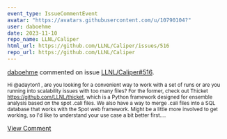 ```yaml
---
event_type: IssueCommentEvent
avatar: "https://avatars.githubusercontent.com/u/10790104?"
user: daboehme
date: 2023-11-10
repo_name: LLNL/Caliper
html_url: https://github.com/LLNL/Caliper/issues/516
repo_url: https://github.com/LLNL/Caliper
---
```


<a href='https://github.com/daboehme' target='_blank'>daboehme</a> commented on issue <a href='https://github.com/LLNL/Caliper/issues/516' target='_blank'>LLNL/Caliper#516</a>.

<small>Hi @adayton1 , are you looking for a convenient way to work with a set of runs or are you running into scalability issues with too many files? For the former, check out Thicket https://github.com/LLNL/thicket, which is a Python framework designed for ensemble analysis based on the spot .cali files. We also have a way to merge .cali files into a SQL database that works with the Spot web framework. Might be a little more involved to get working, so I'd like to understand your use case a bit better first....</small>

<a href='https://github.com/LLNL/Caliper/issues/516' target='_blank'>View Comment</a>